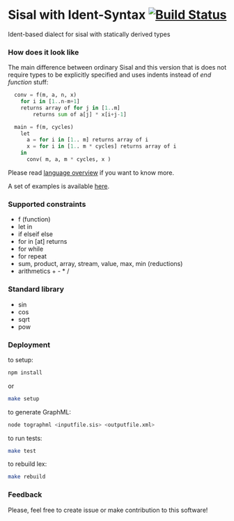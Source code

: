 Sisal with Ident-Syntax [![Build Status](https://travis-ci.org/parsifal-47/sisal-is.svg?branch=master)](https://travis-ci.org/parsifal-47/sisal-is)
========

Ident-based dialect for sisal with statically derived types

### How does it look like

The main difference between ordinary Sisal and this version that is does not require types to be explicitly specified and uses indents instead of *end function* stuff:

```python
  conv = f(m, a, n, x)
    for i in [1..n-m+1]
    returns array of for j in [1..m]
        returns sum of a[j] * x[i+j-1]

  main = f(m, cycles)
    let
      a = for i in [1.. m] returns array of i
      x = for i in [1.. m * cycles] returns array of i
    in
      conv( m, a, m * cycles, x )
```

Please read [language overview](overview.md) if you want to know more.

A set of examples is available [here](examples/).

### Supported constraints

- f (function)
- let in
- if elseif else
- for in [at] returns
- for while
- for repeat
- sum, product, array, stream, value, max, min (reductions)
- arithmetics + - * /


### Standard library

- sin
- cos
- sqrt
- pow


### Deployment

to setup:

```bash
npm install
```

or

```bash
make setup
```

to generate GraphML:

```bash
node tographml <inputfile.sis> <outputfile.xml>
```

to run tests:

```bash
make test
```

to rebuild lex:

```bash
make rebuild
```

### Feedback

Please, feel free to create issue or make contribution to this software!
